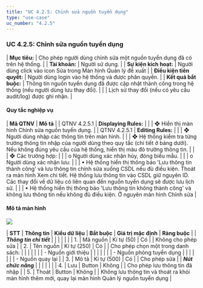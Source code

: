 ```yaml
---
title: "UC 4.2.5: Chỉnh sửa nguồn tuyển dụng"
type: "use-case"
uc_number: "4.2.5"
---
```


### UC 4.2.5: Chỉnh sửa nguồn tuyển dụng

| **Mục tiêu:** | Cho phép người dùng chỉnh sửa một nguồn tuyển dụng đã có trên hệ thống. |
| **Tài khoản:** | Người sử dụng. |
| **Sự kiện kích hoạt:** | Người dùng click vào icon Sửa trong Màn hình Quản lý đề xuất |
| **Điều kiện tiên quyết:** | Người dùng login vào hệ thống và được phân quyền. |
| **Kết quả bắt buộc:** | Thông tin nguồn tuyển dụng đã được cập nhật thành công trong hệ thống (nếu người dùng lưu thay đổi). |
|  | Lịch sử thay đổi (nếu có yêu cầu audit/log) được ghi nhận. |

####  Quy tắc nghiệp vụ

| **Mã QTNV** | **Mô tả** |
| QTNV 4.2.5.1 | **Displaying Rules:** |
|  | ❖ Hiển thị màn hình Chỉnh sửa nguồn tuyển dụng. |
| QTNV 4.2.5.1 | **Editing Rules:** |
|  | ❖ Người dùng nhập các thông tin trên màn hình. |
|  | ❖ Hệ thống kiểm tra từng trường thông tin nhập của người dùng theo quy tắc (chi tiết ở bảng dưới). Nếu không đúng yêu cầu của hệ thống, hiển thị màu đỏ trường thông tin. |
|  | ❖ Các trường hợp: |
|  | o Người dùng xác nhận hủy, đóng biểu mẫu. |
|  | o Người dùng xác nhận lưu: |
|  | ▪ Hệ thống hiển thị thông báo 'Lưu thông tin thành công' và lưu thông tin chỉnh sửa xuống CSDL nếu đủ điều kiện. Thoát ra màn hình Xem chi tiết. Hệ thống lưu thông tin vào CSDL giữ nguyên ID. Các thay đổi về dữ liệu có liên quan đến nguồn tuyển dụng sẽ được lưu lịch sử. |
|  | ▪ Hệ thống hiển thị thông báo 'Lưu thông tin không thành công' và không lưu thông tin nếu không đủ điều kiện. Ở nguyên màn hình Chỉnh sửa |

#### Mô tả màn hình

![](media/image75.png)

| **STT** | **Thông tin** | **Kiểu dữ liệu** | **Bắt buộc** | **Giá trị mặc định** | **Ràng buộc** |
| ***Thông tin chi tiết*** |  |  |  |  |  |
| 1\. | Mã nguồn | Kí tự (50) | Có |  | Không cho phép sửa |
| 2\. | Tên nguồn | Kí tự (250) | Có |  | Cho phép chọn một trong danh sách: |
|  |  |  |  |  | \- Nguồn giới thiệu |
|  |  |  |  |  | \- Nguồn phòng tuyển dụng |
|  |  |  |  |  | \- Nguồn quay lại |
| 3\. | Mô tả | Kí tự (500) | Có |  | Cho phép sửa |
| ***Nút chức năng*** |  |  |  |  |  |
| 4\. | Lưu | Button | Không |  | Cho phép lưu thông tin đã nhập |
| 5\. | Thoát | Button | Không |  | Không lưu thông tin và thoát ra khỏi màn hình thêm mới, quay lại màn hình Quản lý nguồn tuyển dụng |
